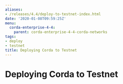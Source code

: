 ```yaml
---
aliases:
- /releases/4.4/deploy-to-testnet-index.html
date: '2020-01-08T09:59:25Z'
menu:
  corda-enterprise-4-4:
    parent: corda-enterprise-4-4-corda-networks
tags:
- deploy
- testnet
title: Deploying Corda to Testnet
---
```



# Deploying Corda to Testnet



